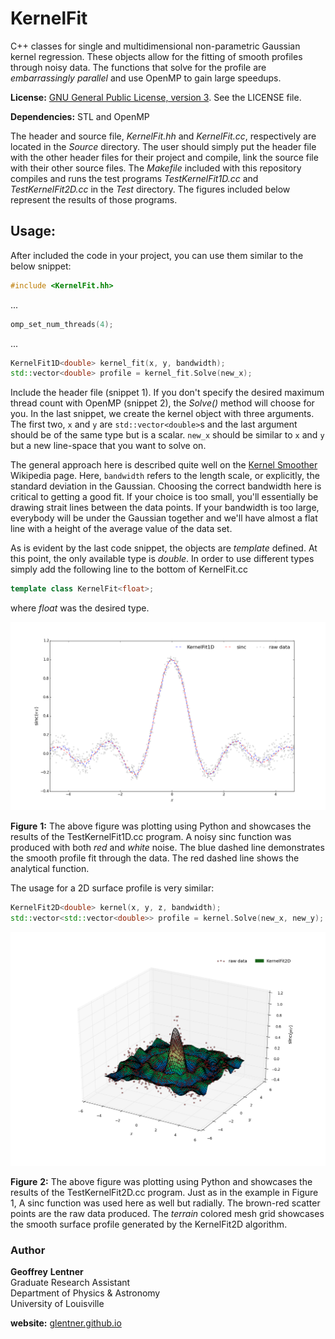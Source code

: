 # KernelFit

C++ classes for single and multidimensional non-parametric Gaussian kernel
regression. These objects allow for the fitting of smooth profiles through
noisy data. The functions that solve for the profile are 
*embarrassingly parallel* and use OpenMP to gain large speedups.

**License:** 
[GNU General Public License, version 3](https://www.gnu.org/copyleft/gpl.html). 
See the LICENSE file.

**Dependencies:**
STL and OpenMP

The header and source file, *KernelFit.hh* and *KernelFit.cc*, respectively
are located in the *Source* directory. The user should simply put the header
file with the other header files for their project and compile, link the
source file with their other source files. The *Makefile* included with this
repository compiles and runs the test programs *TestKernelFit1D.cc* and
*TestKernelFit2D.cc* in the *Test* directory. The figures included below 
represent the results of those programs.

## Usage:

After included the code in your project, you can use them similar to the
below snippet:

```C++
#include <KernelFit.hh>
```

...


```C++
omp_set_num_threads(4);
```

...

```C++
KernelFit1D<double> kernel_fit(x, y, bandwidth);
std::vector<double> profile = kernel_fit.Solve(new_x);
```

Include the header file (snippet 1). If you don't specify the desired maximum
thread count with OpenMP (snippet 2), the *Solve()* method will choose for you.
In the last snippet, we create the kernel object with three arguments. The first
two, `x` and `y` are `std::vector<double>`s and the last argument should be of
the same type but is a scalar. `new_x` should be similar to `x` and `y` but a
new line-space that you want to solve on.

The general approach here is described quite
well on the [Kernel Smoother](http://en.wikipedia.org/wiki/Kernel_smoother)
Wikipedia page. Here, `bandwidth` refers to the length scale, or explicitly,
the standard deviation in the Gaussian. Choosing the correct bandwidth here is
critical to getting a good fit. If your choice is too small, you'll essentially
be drawing strait lines between the data points. If your bandwidth is too large,
everybody will be under the Gaussian together and we'll have almost a flat line
with a height of the average value of the data set.

As is evident by the last code snippet, the objects are *template* defined.
At this point, the only available type is *double*. In order to use different
types simply add the following line to the bottom of KernelFit.cc

```C++
template class KernelFit<float>;
```

where *float* was the desired type.

![example](Figures/KernelFit1D.png "Results of KernelFit1D")

**Figure** **1:** The above figure was plotting using Python and showcases the 
results of the TestKernelFit1D.cc program. A noisy sinc function was produced 
with both *red* and *white* noise. The blue dashed line demonstrates the smooth 
profile fit through the data. The red dashed line shows the analytical function.

The usage for a 2D surface profile is very similar:

```C++
KernelFit2D<double> kernel(x, y, z, bandwidth);
std::vector<std::vector<double>> profile = kernel.Solve(new_x, new_y);
```

![example](Figures/KernelFit2D.png "Results of KernelFit1D")

**Figure** **2:** The above figure was plotting using Python and showcases the 
results of the TestKernelFit2D.cc program. Just as in the example in Figure 1,
A sinc function was used here as well but radially. The brown-red scatter points
are the raw data produced. The *terrain* colored mesh grid showcases the 
smooth surface profile generated by the KernelFit2D algorithm.


### Author

**Geoffrey** **Lentner** <br />
Graduate Research Assistant <br />
Department of Physics & Astronomy <br />
University of Louisville

**website:** [glentner.github.io](http://glentner.github.io)














